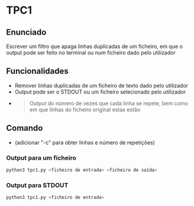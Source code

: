 # TPC1

## Enunciado
Escrever um filtro que apaga linhas duplicadas de um ficheiro, em que o output pode ser feito no terminal ou num ficheiro dado pelo utilizador

## Funcionalidades
- Remover linhas duplicadas de um ficheiro de texto dado pelo utilizador
- Output pode ser o STDOUT ou um ficheiro selecionado pelo utilizador
- > Output do número de vezes que cada linha se repete, bem como em que linhas do ficheiro original estas estão


## Comando
- (adicionar "-c" para obter linhas e número de repetições)
### Output para um ficheiro
```bash
python3 tpc1.py <ficheiro de entrada> <ficheiro de saída>
```
### Output para STDOUT
```bash
python3 tpc1.py <ficheiro de entrada>
```
